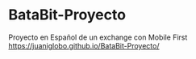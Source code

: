 # BataBit-Proyecto
Proyecto en Español de un exchange con Mobile First
https://juaniglobo.github.io/BataBit-Proyecto/

